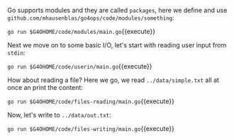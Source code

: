 Go supports modules and they are called `packages`, here we define and use `github.com/mhausenblas/go4ops/code/modules/something`:

`go run $G4OHOME/code/modules/main.go`{{execute}}

Next we move on to some basic I/O, let's start with reading user input from `stdin`:

`go run $G4OHOME/code/userin/main.go`{{execute}}

How about reading a file? Here we go, we read `../data/simple.txt` all at once an print the content:

`go run $G4OHOME/code/files-reading/main.go`{{execute}}

Now, let's write to `../data/out.txt`:

`go run $G4OHOME/code/files-writing/main.go`{{execute}}